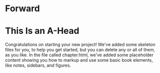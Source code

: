 # Forward

# This Is an A-Head

Congratulations on starting your new project! We've added some skeleton files for you, to help you get started, but you can delete any or all of them, as you like. In the file called chapter.html, we've added some placeholder content showing you how to markup and use some basic book elements, like notes, sidebars, and figures.